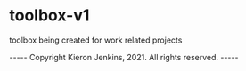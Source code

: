 # toolbox-v1
toolbox being created for work related projects


----- Copyright Kieron Jenkins, 2021. All rights reserved. -----
